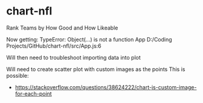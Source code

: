 # chart-nfl
 Rank Teams by How Good and How Likeable

<!-- SEEMS TO HAVE BEEN RESOLVED
Currently running into error with webpack
- TypeError: react_dom_client__WEBPACK_IMPORTED_MODULE_1___default.a.render is not a function

in ./src/index.js
D:/Coding Projects/GitHub/chart-nfl/src/index.js:6

- REVIEW THIS:
https://stackoverflow.com/questions/36376146/reactdom2-default-render-is-not-a-function -->

Now getting:
TypeError: Object(...) is not a function
App
D:/Coding Projects/GitHub/chart-nfl/src/App.js:6


Will then need to troubleshoot importing data into plot


Will need to create scatter plot with custom images as the points
This is possible:
- https://stackoverflow.com/questions/38624222/chart-js-custom-image-for-each-point